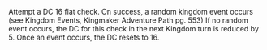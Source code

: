 Attempt a DC 16 flat check. On success, a random kingdom event occurs (see Kingdom Events, Kingmaker Adventure Path pg. 553) If no random event occurs, the DC for this check in the next Kingdom turn is reduced by 5. Once an event occurs, the DC resets to 16.